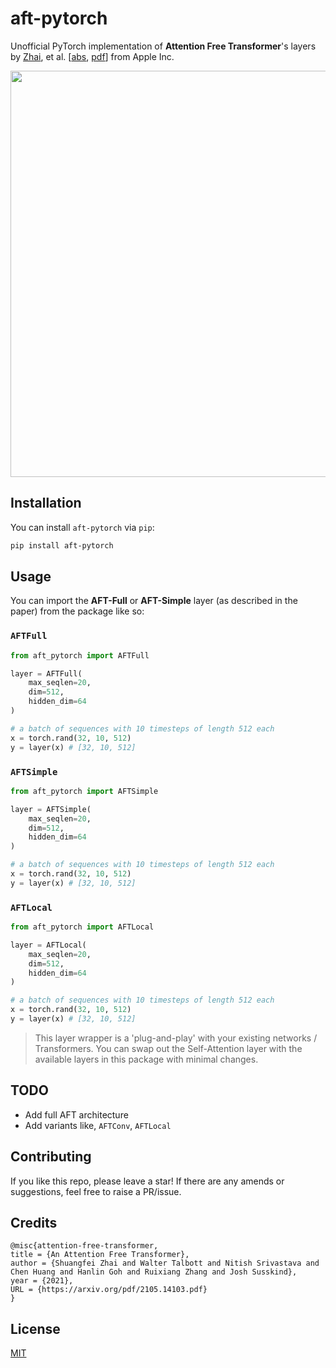 # aft-pytorch
Unofficial PyTorch implementation of **Attention Free Transformer**'s layers by [Zhai](https://twitter.com/zhaisf?lang=en), et al. [[abs](https://openreview.net/forum?id=pW--cu2FCHY), [pdf](https://arxiv.org/pdf/2105.14103.pdf)] from Apple Inc.

<img src="https://github.com/rish-16/aft-pytorch/raw/main/pic.png" width=650>

## Installation
You can install `aft-pytorch` via `pip`:

```bash
pip install aft-pytorch
```

## Usage
You can import the **AFT-Full** or **AFT-Simple** layer (as described in the paper) from the package like so:

### `AFTFull`
```python
from aft_pytorch import AFTFull

layer = AFTFull(
    max_seqlen=20,
    dim=512,
    hidden_dim=64
)

# a batch of sequences with 10 timesteps of length 512 each
x = torch.rand(32, 10, 512)
y = layer(x) # [32, 10, 512]
```

### `AFTSimple`
```python
from aft_pytorch import AFTSimple

layer = AFTSimple(
    max_seqlen=20,
    dim=512,
    hidden_dim=64
)

# a batch of sequences with 10 timesteps of length 512 each
x = torch.rand(32, 10, 512)
y = layer(x) # [32, 10, 512]
```
### `AFTLocal`
```python
from aft_pytorch import AFTLocal

layer = AFTLocal(
    max_seqlen=20,
    dim=512,
    hidden_dim=64
)

# a batch of sequences with 10 timesteps of length 512 each
x = torch.rand(32, 10, 512)
y = layer(x) # [32, 10, 512]
```

> This layer wrapper is a 'plug-and-play' with your existing networks / Transformers. You can swap out the Self-Attention layer with the available layers in this package with minimal changes.

## TODO
- Add full AFT architecture
- Add variants like, `AFTConv`, `AFTLocal`

## Contributing
If you like this repo, please leave a star! If there are any amends or suggestions, feel free to raise a PR/issue.

## Credits
```
@misc{attention-free-transformer,
title = {An Attention Free Transformer},
author = {Shuangfei Zhai and Walter Talbott and Nitish Srivastava and Chen Huang and Hanlin Goh and Ruixiang Zhang and Josh Susskind},
year = {2021},
URL = {https://arxiv.org/pdf/2105.14103.pdf}
}
```

## License
[MIT](https://github.com/rish-16/aft-pytorch/blob/main/LICENSE)
